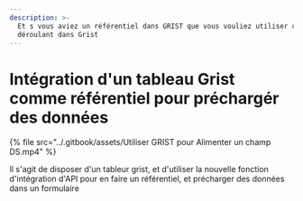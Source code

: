 ```yaml
---
description: >-
  Et s vous aviez un référentiel dans GRIST que vous vouliez utiliser comme menu
  déroulant dans Grist
---
```


# Intégration d'un tableau Grist comme référentiel pour préchargér des données

{% file src="../.gitbook/assets/Utiliser GRIST pour Alimenter un champ DS.mp4" %}

Il s'agit de disposer d'un tableur grist, et d'utiliser la nouvelle fonction d'intégration d'API pour en faire un référentiel, et précharger des données dans un formulaire
